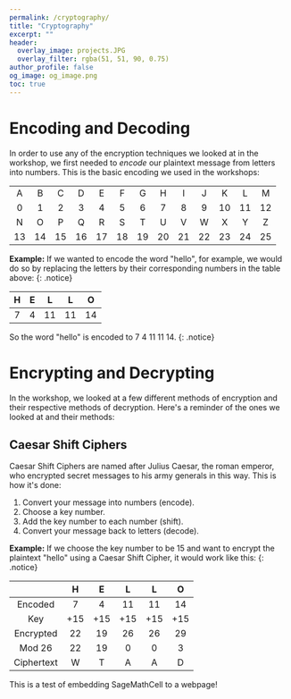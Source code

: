 ```yaml
---
permalink: /cryptography/
title: "Cryptography"
excerpt: ""
header:
  overlay_image: projects.JPG
  overlay_filter: rgba(51, 51, 90, 0.75)
author_profile: false
og_image: og_image.png
toc: true
---
```

<script src="https://sagecell.sagemath.org/static/embedded_sagecell.js"></script>
<script>
sagecell.makeSagecell({inputLocation: '.sage',
					   template:	  sagecell.templates.restricted});
</script>
<link rel="stylesheet" type="text/css" href="https://discovermaths.uk/files/sagecell_embed.css">

# Encoding and Decoding

In order to use any of the encryption techniques we looked at in the workshop, we first needed to *encode* our plaintext message from letters into numbers. This is the basic encoding we used in the workshops:

||||||||||||||
|:-:|:-:|:-:|:-:|:-:|:-:|:-:|:-:|:-:|:-:|:-:|:-:|:-:|
| A | B | C | D | E | F | G | H | I | J | K | L | M |
| 0 | 1 | 2 | 3 | 4 | 5 | 6 | 7 | 8 | 9 | 10 | 11 | 12 |
| N | O | P | Q | R | S | T | U | V | W | X | Y | Z |
| 13 | 14 | 15 | 16 | 17 | 18 | 19 | 20 | 21 | 22 | 23 | 24 | 25 |

**Example:** If we wanted to encode the word "hello", for example, we would do so by replacing the letters by their corresponding numbers in the table above:
{: .notice}

| H | E | L | L | O |
|:-:|:-:|:-:|:-:|:-:|
| 7 | 4 | 11 | 11 | 14 |

So the word "hello" is encoded to 7 4 11 11 14.
{: .notice}

# Encrypting and Decrypting

In the workshop, we looked at a few different methods of encryption and their respective methods of decryption. Here's a reminder of the ones we looked at and their methods:

## Caesar Shift Ciphers

Caesar Shift Ciphers are named after Julius Caesar, the roman emperor, who encrypted secret messages to his army generals in this way. This is how it's done:

1. Convert your message into numbers (encode).
2. Choose a key number.
3. Add the key number to each number (shift).
4. Convert your message back to letters (decode).

**Example:** If we choose the key number to be 15 and want to encrypt the plaintext "hello" using a Caesar Shift Cipher, it would work like this:
{: .notice}

|            | H   | E   | L   | L   | O   |
|:-:         |:-:  |:-:  |:-:  |:-:  |:-:  |
| Encoded    | 7   | 4   | 11  | 11  | 14  |
| Key        | +15 | +15 | +15 | +15 | +15 |
| Encrypted  | 22  | 19  | 26  | 26  | 29  |
| Mod 26     | 22  | 19  | 0   | 0   | 3   |
| Ciphertext | W   | T   | A   | A   | D   |

This is a test of embedding SageMathCell to a webpage!

<div class="sage">
	<pre><script type="text/x-sage">
for i in range(26):
	x = (2 * i) % 26
	print(i, "mod 26 =", x)
	</script></pre>
</div>

<div class="sage">
	<pre><script type="text/x-sage">
for i in (1,3,5,7,11,17,25):
    x = inverse_mod(i,26)
    print("Inverse of", i, "is", x)
	</script></pre>
</div>
